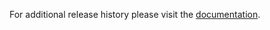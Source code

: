 For additional release history please visit the [documentation](http://docs.dnnstuff.com/pages/modulerotator).
